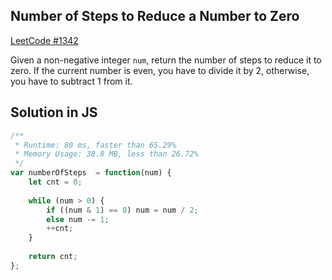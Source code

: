 ## Number of Steps to Reduce a Number to Zero
[LeetCode #1342](https://leetcode.com/problems/number-of-steps-to-reduce-a-number-to-zero/)

Given a non-negative integer `num`, return the number of steps to reduce it to zero. If the current number is even, you have to divide it by 2, otherwise, you have to subtract 1 from it.

## Solution in JS

```js
/**
 * Runtime: 80 ms, faster than 65.29%
 * Memory Usage: 38.8 MB, less than 26.72% 
 */
var numberOfSteps  = function(num) {
    let cnt = 0;
    
    while (num > 0) {
        if ((num & 1) == 0) num = num / 2;
        else num -= 1;
        ++cnt;
    }
    
    return cnt;
};
```